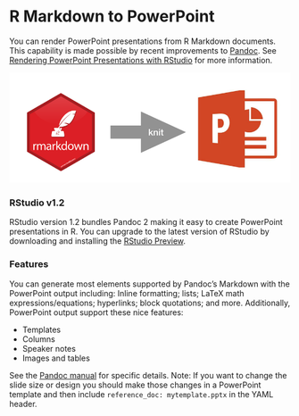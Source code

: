 
# R Markdown to PowerPoint

You can render PowerPoint presentations from R Markdown documents. This capability is made possible by recent improvements to [Pandoc](http://pandoc.org/releases.html). See [Rendering PowerPoint Presentations with RStudio](https://support.rstudio.com/hc/en-us/articles/360004672913) for more information.

![](img/rmd2ppt.png)


### RStudio v1.2

RStudio version 1.2 bundles Pandoc 2 making it easy to create PowerPoint presentations in R. You can upgrade to the latest version of RStudio by downloading and installing the [RStudio Preview](https://www.rstudio.com/products/rstudio/download/preview/).

### Features

You can generate most elements supported by Pandoc’s Markdown with the PowerPoint output including: Inline formatting; lists; LaTeX math expressions/equations; hyperlinks; block quotations; and more. Additionally, PowerPoint output support these nice features:

* Templates
* Columns
* Speaker notes
* Images and tables

See the [Pandoc manual](http://pandoc.org/MANUAL.html) for specific details. Note: If you want to change the slide size or design you should make those changes in a PowerPoint template and then include `reference_doc: mytemplate.pptx` in the YAML header.
